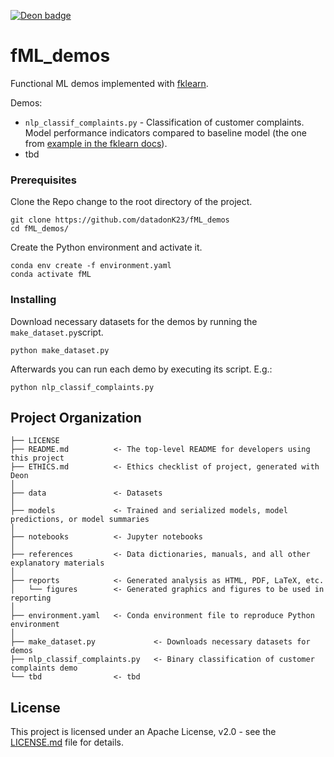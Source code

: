 [![Deon badge](https://img.shields.io/badge/ethics%20checklist-deon-brightgreen.svg?style=popout-square)](http://deon.drivendata.org/)

# fML_demos

Functional ML demos implemented with [fklearn](https://github.com/nubank/fklearn).

Demos:

* `nlp_classif_complaints.py` - Classification of customer complaints. Model performance indicators compared to baseline model (the one from [example in the fklearn docs](https://fklearn.readthedocs.io/en/latest/examples/nlp_classification.html)).
* tbd


### Prerequisites

Clone the Repo change to the root directory of the project.

```
git clone https://github.com/datadonK23/fML_demos
cd fML_demos/
```

Create the Python environment and activate it. 

```
conda env create -f environment.yaml
conda activate fML
```


### Installing

Download necessary datasets for the demos by running the `make_dataset.py`script.

```
python make_dataset.py
```

Afterwards you can run each demo by executing its script. E.g.:

```
python nlp_classif_complaints.py
```


Project Organization
------------

    ├── LICENSE
    ├── README.md          <- The top-level README for developers using this project
    ├── ETHICS.md          <- Ethics checklist of project, generated with Deon
    │
    ├── data		       <- Datasets 
    │
    ├── models             <- Trained and serialized models, model predictions, or model summaries
    │
    ├── notebooks          <- Jupyter notebooks
    │
    ├── references         <- Data dictionaries, manuals, and all other explanatory materials
    │
    ├── reports            <- Generated analysis as HTML, PDF, LaTeX, etc.
    │   └── figures        <- Generated graphics and figures to be used in reporting
    │
    ├── environment.yaml   <- Conda environment file to reproduce Python environment
    │
    ├── make_dataset.py             <- Downloads necessary datasets for demos
    ├── nlp_classif_complaints.py  	<- Binary classification of customer complaints demo
    └── tbd                <- tbd
    

## License

This project is licensed under an Apache License, v2.0 - see the [LICENSE.md](LICENSE.md) file for details.